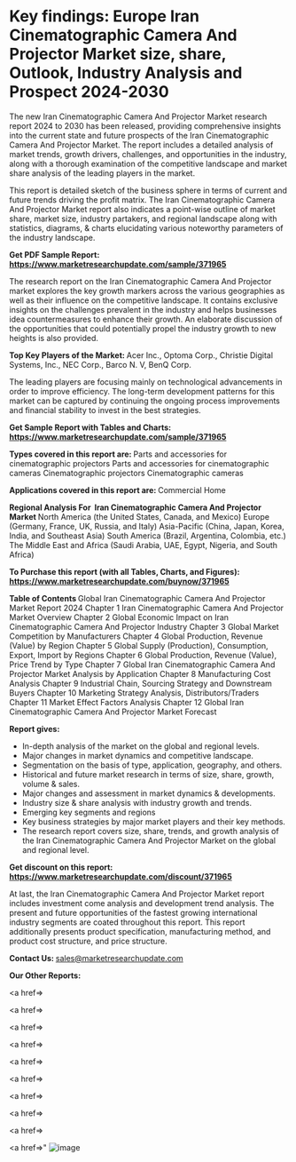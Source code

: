 # Key findings: Europe Iran Cinematographic Camera And Projector Market size, share, Outlook, Industry Analysis and Prospect 2024-2030

The new Iran Cinematographic Camera And Projector Market research report 2024 to 2030 has been released, providing comprehensive insights into the current state and future prospects of the Iran Cinematographic Camera And Projector Market. The report includes a detailed analysis of market trends, growth drivers, challenges, and opportunities in the industry, along with a thorough examination of the competitive landscape and market share analysis of the leading players in the market.

This report is detailed sketch of the business sphere in terms of current and future trends driving the profit matrix. The Iran Cinematographic Camera And Projector Market report also indicates a point-wise outline of market share, market size, industry partakers, and regional landscape along with statistics, diagrams, &amp; charts elucidating various noteworthy parameters of the industry landscape.

<strong><b>Get PDF Sample Report: <a href=https://www.marketresearchupdate.com/sample/371965>https://www.marketresearchupdate.com/sample/371965</a></b></strong>

The research report on the Iran Cinematographic Camera And Projector market explores the key growth markers across the various geographies as well as their influence on the competitive landscape. It contains exclusive insights on the challenges prevalent in the industry and helps businesses idea countermeasures to enhance their growth. An elaborate discussion of the opportunities that could potentially propel the industry growth to new heights is also provided.

<strong><b>Top Key Players of the Market:
</b></strong>Acer Inc., Optoma Corp., Christie Digital Systems, Inc., NEC Corp., Barco N. V, BenQ Corp.<strong><b>
</b></strong>

The leading players are focusing mainly on technological advancements in order to improve efficiency. The long-term development patterns for this market can be captured by continuing the ongoing process improvements and financial stability to invest in the best strategies.

<strong><b>Get Sample Report with Tables and Charts: <a href=https://www.marketresearchupdate.com/sample/371965>https://www.marketresearchupdate.com/sample/371965</a></b></strong>

<strong><b>Types covered in this report are:
</b></strong>Parts and accessories for cinematographic projectors
Parts and accessories for cinematographic cameras
Cinematographic projectors
Cinematographic cameras<strong><b>
</b></strong>

<strong><b>Applications covered in this report are:
</b></strong>Commercial
Home<strong><b>
</b></strong>

<strong><b>Regional Analysis For  Iran Cinematographic Camera And Projector Market</b></strong><strong><b>
</b></strong>North America (the United States, Canada, and Mexico)
Europe (Germany, France, UK, Russia, and Italy)
Asia-Pacific (China, Japan, Korea, India, and Southeast Asia)
South America (Brazil, Argentina, Colombia, etc.)
The Middle East and Africa (Saudi Arabia, UAE, Egypt, Nigeria, and South Africa)

<strong><b>To Purchase this report (with all Tables, Charts, and Figures): <a href=https://www.marketresearchupdate.com/buynow/371965>https://www.marketresearchupdate.com/buynow/371965</a></b></strong>

<strong><b>Table of Contents</b></strong><strong><b>
</b></strong>Global Iran Cinematographic Camera And Projector Market Report 2024
Chapter 1 Iran Cinematographic Camera And Projector Market Overview
Chapter 2 Global Economic Impact on Iran Cinematographic Camera And Projector Industry
Chapter 3 Global Market Competition by Manufacturers
Chapter 4 Global Production, Revenue (Value) by Region
Chapter 5 Global Supply (Production), Consumption, Export, Import by Regions
Chapter 6 Global Production, Revenue (Value), Price Trend by Type
Chapter 7 Global Iran Cinematographic Camera And Projector Market Analysis by Application
Chapter 8 Manufacturing Cost Analysis
Chapter 9 Industrial Chain, Sourcing Strategy and Downstream Buyers
Chapter 10 Marketing Strategy Analysis, Distributors/Traders
Chapter 11 Market Effect Factors Analysis
Chapter 12 Global Iran Cinematographic Camera And Projector Market Forecast

<strong><b>Report gives:</b></strong>

- In-depth analysis of the market on the global and regional levels.
- Major changes in market dynamics and competitive landscape.
- Segmentation on the basis of type, application, geography, and others.
- Historical and future market research in terms of size, share, growth, volume &amp; sales.
- Major changes and assessment in market dynamics &amp; developments.
- Industry size &amp; share analysis with industry growth and trends.
- Emerging key segments and regions
- Key business strategies by major market players and their key methods.
- The research report covers size, share, trends, and growth analysis of the Iran Cinematographic Camera And Projector Market on the global and regional level.

<strong><b>Get discount on this report: <a href=https://www.marketresearchupdate.com/discount/371965>https://www.marketresearchupdate.com/discount/371965</a></b></strong>

At last, the Iran Cinematographic Camera And Projector Market report includes investment come analysis and development trend analysis. The present and future opportunities of the fastest growing international industry segments are coated throughout this report. This report additionally presents product specification, manufacturing method, and product cost structure, and price structure.

<strong><b>Contact Us:
</b></strong>sales@marketresearchupdate.com

<strong>Our Other Reports:</strong>

<a href=></a>

<a href=></a>

<a href=></a>

<a href=></a>

<a href=></a>

<a href=></a>

<a href=></a>

<a href=></a>

<a href=></a>

<a href=></a>"
![image](https://github.com/Gayatrikarjule/Market-Analysis-360/assets/97346546/01f25787-c2f2-42ff-9f70-a73d3ca20487)
